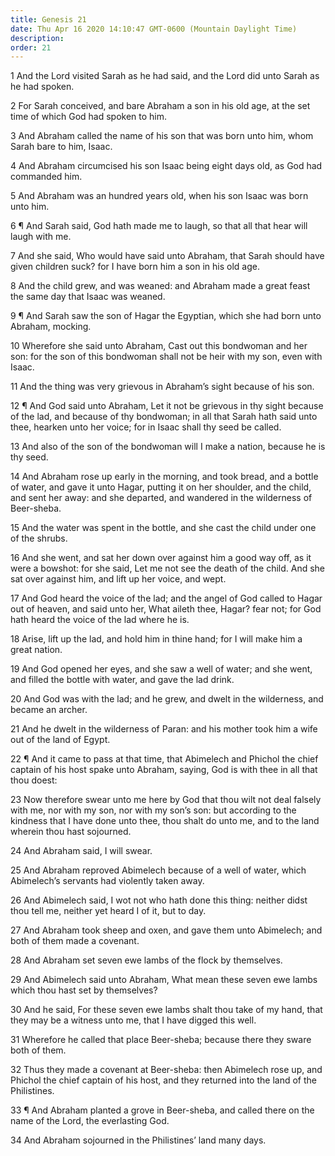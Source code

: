 ```yaml
---
title: Genesis 21
date: Thu Apr 16 2020 14:10:47 GMT-0600 (Mountain Daylight Time)
description: 
order: 21
---
```


<p>
  1 And the Lord visited Sarah as he had said, and the Lord did unto Sarah as he
  had spoken.
</p>
<p>
  2 For Sarah conceived, and bare Abraham a son in his old age, at the set time
  of which God had spoken to him.
</p>
<p>
  3 And Abraham called the name of his son that was born unto him, whom Sarah
  bare to him, Isaac.
</p>
<p>
  4 And Abraham circumcised his son Isaac being eight days old, as God had
  commanded him.
</p>
<p>
  5 And Abraham was an hundred years old, when his son Isaac was born unto him.
</p>
<p>
  6 &#xB6; And Sarah said, God hath made me to laugh, so that all that hear will
  laugh with me.
</p>
<p>
  7 And she said, Who would have said unto Abraham, that Sarah should have given
  children suck? for I have born him a son in his old age.
</p>
<p>
  8 And the child grew, and was weaned: and Abraham made a great feast the same
  day that Isaac was weaned.
</p>
<p>
  9 &#xB6; And Sarah saw the son of Hagar the Egyptian, which she had born unto
  Abraham, mocking.
</p>
<p>
  10 Wherefore she said unto Abraham, Cast out this bondwoman and her son: for
  the son of this bondwoman shall not be heir with my son, even with Isaac.
</p>
<p>
  11 And the thing was very grievous in Abraham&#x2019;s sight because of his
  son.
</p>
<p>
  12 &#xB6; And God said unto Abraham, Let it not be grievous in thy sight
  because of the lad, and because of thy bondwoman; in all that Sarah hath said
  unto thee, hearken unto her voice; for in Isaac shall thy seed be called.
</p>
<p>
  13 And also of the son of the bondwoman will I make a nation, because he is
  thy seed.
</p>
<p>
  14 And Abraham rose up early in the morning, and took bread, and a bottle of
  water, and gave it unto Hagar, putting it on her shoulder, and the child, and
  sent her away: and she departed, and wandered in the wilderness of Beer-sheba.
</p>
<p>
  15 And the water was spent in the bottle, and she cast the child under one of
  the shrubs.
</p>
<p>
  16 And she went, and sat her down over against him a good way off, as it were
  a bowshot: for she said, Let me not see the death of the child. And she sat
  over against him, and lift up her voice, and wept.
</p>
<p>
  17 And God heard the voice of the lad; and the angel of God called to Hagar
  out of heaven, and said unto her, What aileth thee, Hagar? fear not; for God
  hath heard the voice of the lad where he is.
</p>
<p>
  18 Arise, lift up the lad, and hold him in thine hand; for I will make him a
  great nation.
</p>
<p>
  19 And God opened her eyes, and she saw a well of water; and she went, and
  filled the bottle with water, and gave the lad drink.
</p>
<p>
  20 And God was with the lad; and he grew, and dwelt in the wilderness, and
  became an archer.
</p>
<p>
  21 And he dwelt in the wilderness of Paran: and his mother took him a wife out
  of the land of Egypt.
</p>
<p>
  22 &#xB6; And it came to pass at that time, that Abimelech and Phichol the
  chief captain of his host spake unto Abraham, saying, God is with thee in all
  that thou doest:
</p>
<p>
  23 Now therefore swear unto me here by God that thou wilt not deal falsely
  with me, nor with my son, nor with my son&#x2019;s son: but according to the
  kindness that I have done unto thee, thou shalt do unto me, and to the land
  wherein thou hast sojourned.
</p>
<p>24 And Abraham said, I will swear.</p>
<p>
  25 And Abraham reproved Abimelech because of a well of water, which
  Abimelech&#x2019;s servants had violently taken away.
</p>
<p>
  26 And Abimelech said, I wot not who hath done this thing: neither didst thou
  tell me, neither yet heard I of it, but to day.
</p>
<p>
  27 And Abraham took sheep and oxen, and gave them unto Abimelech; and both of
  them made a covenant.
</p>
<p>28 And Abraham set seven ewe lambs of the flock by themselves.</p>
<p>
  29 And Abimelech said unto Abraham, What mean these seven ewe lambs which thou
  hast set by themselves?
</p>
<p>
  30 And he said, For these seven ewe lambs shalt thou take of my hand, that
  they may be a witness unto me, that I have digged this well.
</p>
<p>
  31 Wherefore he called that place Beer-sheba; because there they sware both of
  them.
</p>
<p>
  32 Thus they made a covenant at Beer-sheba: then Abimelech rose up, and
  Phichol the chief captain of his host, and they returned into the land of the
  Philistines.
</p>
<p>
  33 &#xB6; And Abraham planted a grove in Beer-sheba, and called there on the
  name of the Lord, the everlasting God.
</p>
<p>34 And Abraham sojourned in the Philistines&#x2019; land many days.</p>
